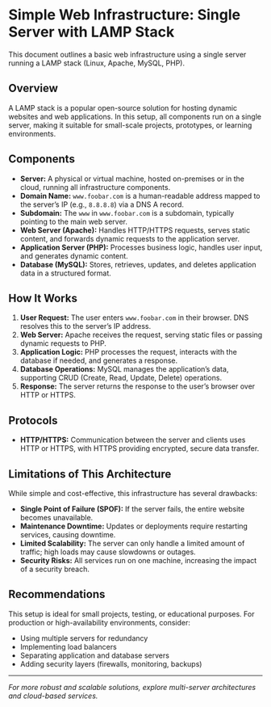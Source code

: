 # Simple Web Infrastructure: Single Server with LAMP Stack

This document outlines a basic web infrastructure using a single server running a LAMP stack (Linux, Apache, MySQL, PHP).

## Overview
A LAMP stack is a popular open-source solution for hosting dynamic websites and web applications. In this setup, all components run on a single server, making it suitable for small-scale projects, prototypes, or learning environments.

## Components
- **Server:** A physical or virtual machine, hosted on-premises or in the cloud, running all infrastructure components.
- **Domain Name:** `www.foobar.com` is a human-readable address mapped to the server’s IP (e.g., `8.8.8.8`) via a DNS A record.
- **Subdomain:** The `www` in `www.foobar.com` is a subdomain, typically pointing to the main web server.
- **Web Server (Apache):** Handles HTTP/HTTPS requests, serves static content, and forwards dynamic requests to the application server.
- **Application Server (PHP):** Processes business logic, handles user input, and generates dynamic content.
- **Database (MySQL):** Stores, retrieves, updates, and deletes application data in a structured format.

## How It Works
1. **User Request:** The user enters `www.foobar.com` in their browser. DNS resolves this to the server’s IP address.
2. **Web Server:** Apache receives the request, serving static files or passing dynamic requests to PHP.
3. **Application Logic:** PHP processes the request, interacts with the database if needed, and generates a response.
4. **Database Operations:** MySQL manages the application’s data, supporting CRUD (Create, Read, Update, Delete) operations.
5. **Response:** The server returns the response to the user’s browser over HTTP or HTTPS.

## Protocols
- **HTTP/HTTPS:** Communication between the server and clients uses HTTP or HTTPS, with HTTPS providing encrypted, secure data transfer.

## Limitations of This Architecture
While simple and cost-effective, this infrastructure has several drawbacks:

- **Single Point of Failure (SPOF):** If the server fails, the entire website becomes unavailable.
- **Maintenance Downtime:** Updates or deployments require restarting services, causing downtime.
- **Limited Scalability:** The server can only handle a limited amount of traffic; high loads may cause slowdowns or outages.
- **Security Risks:** All services run on one machine, increasing the impact of a security breach.

## Recommendations
This setup is ideal for small projects, testing, or educational purposes. For production or high-availability environments, consider:
- Using multiple servers for redundancy
- Implementing load balancers
- Separating application and database servers
- Adding security layers (firewalls, monitoring, backups)

---

*For more robust and scalable solutions, explore multi-server architectures and cloud-based services.*